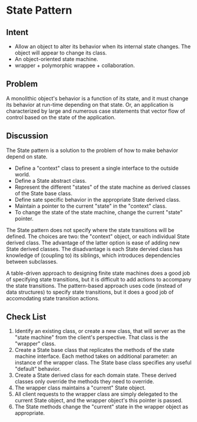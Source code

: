 # State Pattern

## Intent

- Allow an object to alter its behavior when its internal state changes. The object will appear to
change its class.
- An object-oriented state machine.
- wrapper + polymorphic wrappee + collaboration.

## Problem 

A monolithic object's behavior is a function of its state, and it must change its behavior at run-time
depending on that state. Or, an application is characterized by large and numerous case statements
that vector flow of control based on the state of the application.

## Discussion

The State pattern is a solution to the problem of how to make behavior depend on state.

- Define a "context" class to present a single interface to the outside world.
- Define a State abstract class.
- Represent the different "states" of the state machine as derived classes of the State base class.
- Define sate specific behavior in the appropriate State derived class.
- Maintain a pointer to the current "state" in the "context" class.
- To change the state of the state machine, change the current "state" pointer.

The State pattern does not specify where the state transitions will be defined. The choices are two:
the "context" object, or each individual State derived class. The advantage of the latter option is ease
of adding new State derived classes. The disadvantage is each State dervied class has knowledge of 
(coupling to) its siblings, which introduces dependencies between subclasses.

A table-driven approach to designing finite state machines does a good job of specifying state transitions,
but it is difficult to add actions to accompany the state transitions. The pattern-based approach uses
code (instead of data structures) to specify state transitions, but it does a good job of accomodating
state transition actions.

## Check List

1. Identify an existing class, or create a new class, that will server as the "state machine" from
the client's perspective. That class is the "wrapper" class.
2. Create a State base class that replicates the methods of the state machine interface. Each method
takes on additional parameter: an instance of the wrapper class. The State base class specifies any
useful "default" behavior.
3. Create a State derived class for each domain state. These derived classes only override the methods
they need to override. 
4. The wrapper class maintains a "current" State object.
5. All client requests to the wrapper class are simply delegated to the current State object, and the
wrapper object's this pointer is passed. 
6. The State methods change the "current" state in the wrapper object as appropriate.